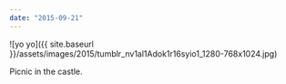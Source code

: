 ```yaml
---
date: "2015-09-21"
---
```


![yo yo]({{ site.baseurl }}/assets/images/2015/tumblr_nv1al1Adok1r16syio1_1280-768x1024.jpg)

Picnic in the castle.
